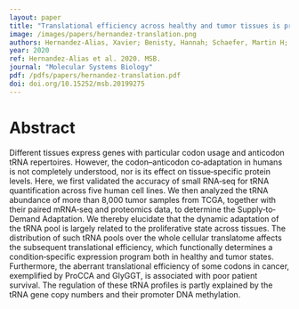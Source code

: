 ```yaml
---
layout: paper
title: "Translational efficiency across healthy and tumor tissues is proliferation-related"
image: /images/papers/hernandez-translation.png
authors: Hernandez‐Alias, Xavier; Benisty, Hannah; Schaefer, Martin H; Serrano, Luis
year: 2020
ref: Hernandez-Alias et al. 2020. MSB.
journal: "Molecular Systems Biology"
pdf: /pdfs/papers/hernandez-translation.pdf
doi: doi.org/10.15252/msb.20199275
---
```


# Abstract

Different tissues express genes with particular codon usage and anticodon tRNA repertoires. However, the codon–anticodon co‐adaptation in humans is not completely understood, nor is its effect on tissue‐specific protein levels. Here, we first validated the accuracy of small RNA‐seq for tRNA quantification across five human cell lines. We then analyzed the tRNA abundance of more than 8,000 tumor samples from TCGA, together with their paired mRNA‐seq and proteomics data, to determine the Supply‐to‐Demand Adaptation. We thereby elucidate that the dynamic adaptation of the tRNA pool is largely related to the proliferative state across tissues. The distribution of such tRNA pools over the whole cellular translatome affects the subsequent translational efficiency, which functionally determines a condition‐specific expression program both in healthy and tumor states. Furthermore, the aberrant translational efficiency of some codons in cancer, exemplified by ProCCA and GlyGGT, is associated with poor patient survival. The regulation of these tRNA profiles is partly explained by the tRNA gene copy numbers and their promoter DNA methylation.
